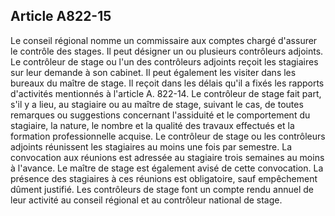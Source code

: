 Article A822-15
----
Le conseil régional nomme un commissaire aux comptes chargé d'assurer le
contrôle des stages. Il peut désigner un ou plusieurs contrôleurs adjoints. Le
contrôleur de stage ou l'un des contrôleurs adjoints reçoit les stagiaires sur
leur demande à son cabinet. Il peut également les visiter dans les bureaux du
maître de stage. Il reçoit dans les délais qu'il a fixés les rapports
d'activités mentionnés à l'article A. 822-14. Le contrôleur de stage fait part,
s'il y a lieu, au stagiaire ou au maître de stage, suivant le cas, de toutes
remarques ou suggestions concernant l'assiduité et le comportement du stagiaire,
la nature, le nombre et la qualité des travaux effectués et la formation
professionnelle acquise. Le contrôleur de stage ou les contrôleurs adjoints
réunissent les stagiaires au moins une fois par semestre. La convocation aux
réunions est adressée au stagiaire trois semaines au moins à l'avance. Le maître
de stage est également avisé de cette convocation. La présence des stagiaires à
ces réunions est obligatoire, sauf empêchement dûment justifié. Les contrôleurs
de stage font un compte rendu annuel de leur activité au conseil régional et au
contrôleur national de stage.
